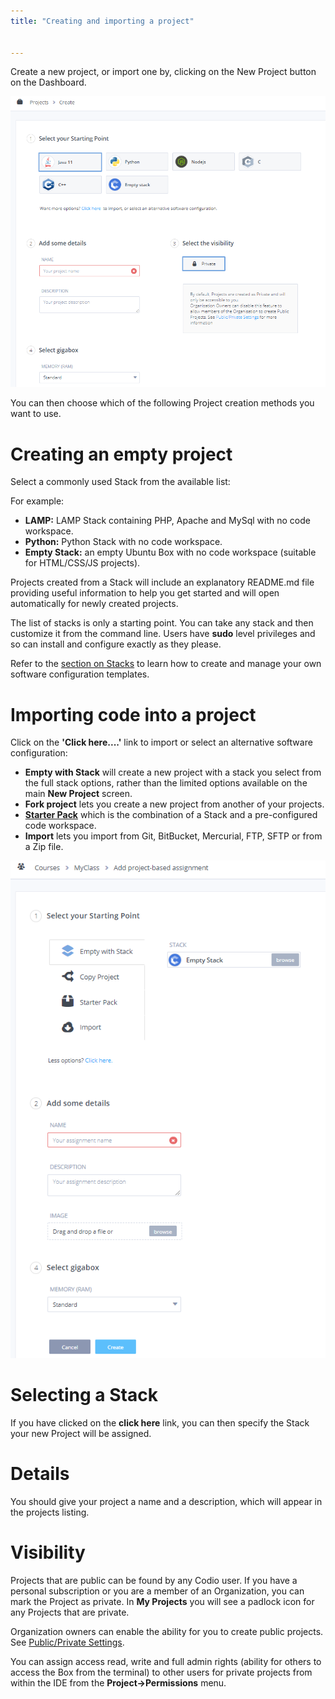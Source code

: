 ```yaml
---
title: "Creating and importing a project"


---
```


Create a new project, or import one by, clicking on the New Project button on the Dashboard.

![Create Project](/img/project_create.png)

You can then choose which of the following Project creation methods you want to use.

# Creating an empty project

Select a commonly used Stack from the available list:

For example:

- **LAMP:** LAMP Stack containing PHP, Apache and MySql with no code workspace.
- **Python:** Python Stack with no code workspace.
- **Empty Stack:** an empty Ubuntu Box with no code workspace (suitable for HTML/CSS/JS projects).

Projects created from a Stack will include an explanatory README.md file providing useful information to help you get started and will open automatically for newly created projects.

The list of stacks is only a starting point. You can take any stack and then customize it from the command line. Users have **sudo** level privileges and so can install and configure exactly as they please.

Refer to the [section on Stacks](/project/stacks) to learn how to create and manage your own software configuration templates.

# Importing code into a project

Click on the **'Click here....'** link to import or select an alternative software configuration:

- **Empty with Stack** will create a new project with a stack you select from the full stack options, rather than the limited options available on the main **New Project** screen.
- **Fork project** lets you create a new project from another of your projects.
- **[Starter Pack](/project/packs/)** which is the combination of a Stack and a pre-configured code workspace.
- **Import** lets you import from Git, BitBucket, Mercurial, FTP, SFTP or from a Zip file.


![Import Project](/img/project_create_other.png)


# Selecting a Stack
If you have clicked on the **click here** link, you can then specify the Stack your new Project will be assigned.

# Details
You should give your project a name and a description, which will appear in the projects listing.


# Visibility
Projects that are public can be found by any Codio user. If you have a personal subscription or you are a member of an Organization, you can mark the Project as private. In **My Projects** you will see a padlock icon for any Projects that are private.

Organization owners can enable the ability for you to create public projects. See [Public/Private Settings](/dashboard/create/public_private).

You can assign access read, write and full admin rights (ability for others to access the Box from the terminal) to other users for private projects from within the IDE from the **Project->Permissions** menu.

